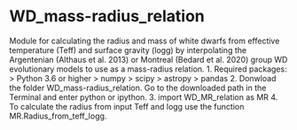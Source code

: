 # WD_mass-radius_relation
Module for calculating the radius and mass of white dwarfs from effective temperature (Teff) and surface gravity (logg) by interpolating the Argentenian (Althaus et al. 2013) or Montreal (Bedard et al. 2020) group WD evolutionary models to use as a mass-radius relation.  1. Required packages: > Python 3.6 or higher > numpy > scipy > astropy > pandas   2. Donwload the folder WD_mass-radius_relation. Go to the downloaded path in the Terminal and enter python or ipython.  3. import WD_MR_relation as MR  4. To calculate the radius from input Teff and logg use the function MR.Radius_from_teff_logg.
